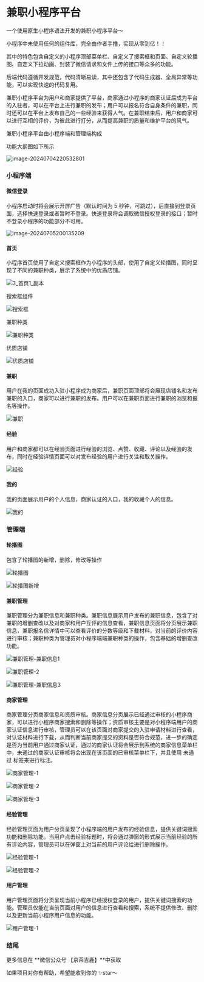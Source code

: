 # 兼职小程序平台

一个使用原生小程序语法开发的兼职小程序平台～

小程序中未使用任何的组件库，完全由作者手撸，实现从零到亿！！

其中的特色包含自定义的小程序顶部菜单栏、自定义了搜索框和页面、自定义轮播图、自定义下拉动画、封装了微信请求和文件上传的接口等众多的功能。

后端代码遵循开发规范，代码清晰易读，其中还包含了代码生成器、全局异常等功能，可以实现快速的代码复用。



兼职小程序平台为用户和商家提供了平台，商家通过小程序的商家认证后成为平台的入驻者，可以在平台上进行兼职的发布；用户可以报名符合自身条件的兼职，同时还可以在平台上发布自己的一些经验来获得人气。在兼职结束后，用户和商家可以进行互相的评价，为彼此进行打分，从而提高兼职的质量和维护平台的风气。



兼职小程序平台由小程序端和管理端构成

功能大纲图如下所示

![image-20240704220532801](https://picture-bed-1304958359.cos.ap-chengdu.myqcloud.com/blogs/image-20240704220532801.png)

### 小程序端

#### 微信登录

小程序启动时将会展示开屏广告（默认时间为 5 秒钟，可跳过），后直接到登录页面，选择快速登录或者暂时不登录。快速登录将会调取微信授权登录的接口；暂时不登录小程序的功能部分不可用。

![image-20240705200135209](https://picture-bed-1304958359.cos.ap-chengdu.myqcloud.com/blogs/image-20240705200135209.png)

#### 首页

小程序首页使用了自定义搜索框作为小程序的头部，使用了自定义轮播图，同时呈现了不同的兼职种类，展示了系统中的优质店铺。

![3_首页1_副本](https://picture-bed-1304958359.cos.ap-chengdu.myqcloud.com/blogs/3_%E9%A6%96%E9%A1%B51_%E5%89%AF%E6%9C%AC.png)

搜索框组件

![搜索框](https://picture-bed-1304958359.cos.ap-chengdu.myqcloud.com/blogs/%E6%90%9C%E7%B4%A2%E6%A1%86.png)

兼职种类

![兼职种类](https://picture-bed-1304958359.cos.ap-chengdu.myqcloud.com/blogs/%E5%85%BC%E8%81%8C%E7%A7%8D%E7%B1%BB.png)

优质店铺

![优质店铺](https://picture-bed-1304958359.cos.ap-chengdu.myqcloud.com/blogs/%E4%BC%98%E8%B4%A8%E5%BA%97%E9%93%BA.png)

#### 兼职

用户在我的页面成功入驻小程序成为商家后，兼职页面顶部将会展现店铺名和发布兼职的入口，商家可以进行兼职的发布。用户可以在兼职页面进行兼职的浏览和报名等操作。

![兼职](https://picture-bed-1304958359.cos.ap-chengdu.myqcloud.com/blogs/%E5%85%BC%E8%81%8C.png)

#### 经验

用户和商家都可以在经验页面进行经验的浏览、点赞、收藏、评论以及经验的发布，同时在经验详情页面可以对发布经验的用户进行关注和取关操作。

![经验](https://picture-bed-1304958359.cos.ap-chengdu.myqcloud.com/blogs/%E7%BB%8F%E9%AA%8C.png)

#### 我的

我的页面展示用户的个人信息，商家认证的入口，我的收藏个人的信息。

![我的](https://picture-bed-1304958359.cos.ap-chengdu.myqcloud.com/blogs/%E6%88%91%E7%9A%84.png)

### 管理端

#### 轮播图

包含了轮播图的新增，删除，修改等操作

![轮播图](https://picture-bed-1304958359.cos.ap-chengdu.myqcloud.com/blogs/%E8%BD%AE%E6%92%AD%E5%9B%BE.png)

![轮播图新增](https://picture-bed-1304958359.cos.ap-chengdu.myqcloud.com/blogs/%E8%BD%AE%E6%92%AD%E5%9B%BE%E6%96%B0%E5%A2%9E.png)

#### 兼职管理

兼职管理分为兼职信息和兼职种类。兼职信息展示用户发布的兼职信息，包含了对兼职的增删查改以及对商家和用户互评的信息查看，兼职信息页面将分页展示兼职信息，兼职报名信详情中可以查看评价的分数等级和下载材料，对当前的评价内容进行审核；兼职种类为管理员对小程序端端兼职种类的操作，包含基础的增删查改功能。

![兼职管理-兼职信息1](https://picture-bed-1304958359.cos.ap-chengdu.myqcloud.com/blogs/%E5%85%BC%E8%81%8C%E7%AE%A1%E7%90%86-%E5%85%BC%E8%81%8C%E4%BF%A1%E6%81%AF1.png)

![兼职管理-2](https://picture-bed-1304958359.cos.ap-chengdu.myqcloud.com/blogs/%E5%85%BC%E8%81%8C%E7%AE%A1%E7%90%86-2.png)

![兼职管理-兼职信息3](https://picture-bed-1304958359.cos.ap-chengdu.myqcloud.com/blogs/%E5%85%BC%E8%81%8C%E7%AE%A1%E7%90%86-%E5%85%BC%E8%81%8C%E4%BF%A1%E6%81%AF3.png)

#### 商家管理

商家管理分页商家信息和资质审核。商家信息分页展示已经通过审核的小程序商家，可以进行小程序商家搜索和删除等操作；资质审核主要是对小程序端用户的商家认证信息进行审核，管理员可以在该页面对商家提交的入驻申请材料进行查看，对认证材料进行下载，从而判断当前商家提交的资料是否符合规范，进一步的确定是否为当前用户通过商家认证，通过的商家认证将会展示到系统的商家信息菜单栏中，未通过的商家认证审核将会出现在该页面的已审核菜单栏下，并且使用 未通过 标签来进行标注。

![商家管理-1](https://picture-bed-1304958359.cos.ap-chengdu.myqcloud.com/blogs/%E5%95%86%E5%AE%B6%E7%AE%A1%E7%90%86-1.png)

![商家管理-2](https://picture-bed-1304958359.cos.ap-chengdu.myqcloud.com/blogs/%E5%95%86%E5%AE%B6%E7%AE%A1%E7%90%86-2.png)

![商家管理-3](https://picture-bed-1304958359.cos.ap-chengdu.myqcloud.com/blogs/%E5%95%86%E5%AE%B6%E7%AE%A1%E7%90%86-3.png)

#### 经验管理

经验管理页面为用户分页呈现了小程序端的用户发布的经验信息，提供关键词搜索功能和删除功能。当用户点击经验标题时，将会通过弹窗的形式展示当前经验的所有评论内容，管理员可以在弹窗上对当前的用户评论给进行删除操作。

![经验管理-1](https://picture-bed-1304958359.cos.ap-chengdu.myqcloud.com/blogs/%E7%BB%8F%E9%AA%8C%E7%AE%A1%E7%90%86-1.png)

![经验管理-2](https://picture-bed-1304958359.cos.ap-chengdu.myqcloud.com/blogs/%E7%BB%8F%E9%AA%8C%E7%AE%A1%E7%90%86-2.png)

#### 用户管理

用户管理页面将分页呈现当前小程序已经授权登录的用户，提供关键词搜索的功能。管理员仅能在当前页面对用户的信息进行查看和搜索，系统不提供修改、删除以及更新当前小程序用户信息的功能。

![用户管理-1](https://picture-bed-1304958359.cos.ap-chengdu.myqcloud.com/blogs/%E7%94%A8%E6%88%B7%E7%AE%A1%E7%90%86-1.png)

### 结尾

更多信息在 **微信公众号 【京茶吉鹿】**中获取

如果项目对你有帮助，希望能收到你的 ✨star～

